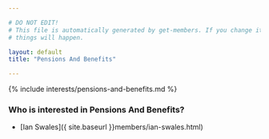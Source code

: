 ```yaml
---

# DO NOT EDIT!
# This file is automatically generated by get-members. If you change it, bad
# things will happen.

layout: default
title: "Pensions And Benefits"

---
```


{% include interests/pensions-and-benefits.md %}

### Who is interested in Pensions And Benefits?


* [Ian Swales]({ site.baseurl }}members/ian-swales.html)
